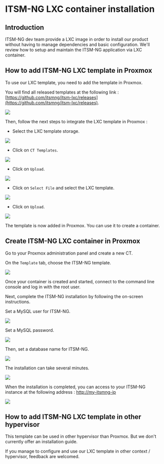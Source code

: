 # ITSM-NG LXC container installation

## Introduction

ITSM-NG dev team provide a LXC image in order to install our product without having to manage dependencies and basic configuration. We'll review how to setup and maintain the ITSM-NG application via LXC container.

## How to add ITSM-NG LXC template in Proxmox

To use our LXC template, you need to add the template in Proxmox.

You will find all released templates at the following link : [https://github.com/itsmng/itsm-lxc/releases](https://github.com/itsmng/itsm-lxc/releases).

![](img/lxc/step1.png)

Then, follow the next steps to integrate the LXC template in Proxmox :

* Select the LXC template storage.

![](img/lxc/step2.png)

* Click on `CT Templates`.

![](img/lxc/step3.png)

* Click on `Upload`.

![](img/lxc/step4.png)

* Click on `Select File` and select the LXC template.

![](img/lxc/step5.png)

* Click on `Upload`.

![](img/lxc/step6.png)

The template is now added in Proxmox. You can use it to create a container.

## Create ITSM-NG LXC container in Proxmox

Go to your Proxmox administration panel and create a new CT.

On the `Template` tab, choose the ITSM-NG template.

![](img/lxc/step9.png)

Once your container is created and started, connect to the command line console and log in with the root user.

Next, complete the ITSM-NG installation by following the on-screen instructions.

Set a MySQL user for ITSM-NG.

![](img/lxc/step19.png)

Set a MySQL password.

![](img/lxc/step20.png)

Then, set a database name for ITSM-NG.

![](img/lxc/step21.png)

The installation can take several minutes.

![](img/lxc/step22.png)

When the installation is completed, you can access to your ITSM-NG instance at the following address : [http://my-itsmng-ip](http://my-itsmng-ip)

![](img/lxc/step23.png)

## How to add ITSM-NG LXC template in other hypervisor

This template can be used in other hypervisor than Proxmox. But we don't currently offer an installation guide.

If you manage to configure and use our LXC template in other context / hypervisor, feedback are welcomed.